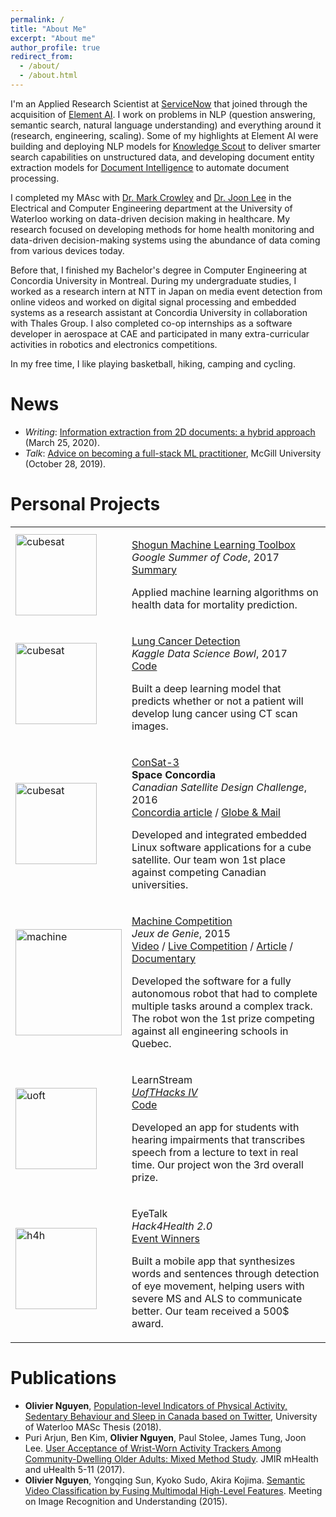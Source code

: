 ```yaml
---
permalink: /
title: "About Me"
excerpt: "About me"
author_profile: true
redirect_from: 
  - /about/
  - /about.html
---
```


I'm an Applied Research Scientist at [ServiceNow](https://www.servicenow.com/) that joined through the acquisition of [Element AI](http://elementai.com). I work on problems in NLP (question answering, semantic search, natural language understanding) and everything around it (research, engineering, scaling).
Some of my highlights at Element AI were building and deploying NLP models for [Knowledge Scout](https://www.elementai.com/products/knowledge-scout) to deliver smarter search capabilities on unstructured data, and developing document entity extraction models for [Document Intelligence](https://www.elementai.com/products/document-intelligence) to automate document processing.

I completed my MAsc with [Dr. Mark Crowley](https://markcrowley.ca/) and [Dr. Joon Lee](https://www.ucalgary.ca/future-students/graduate/supervisor/joon-lee) in the Electrical and Computer Engineering department at the University of Waterloo working on data-driven decision making in healthcare. My research focused on developing methods for home health monitoring and data-driven decision-making systems using the abundance of data coming from various devices today. 

Before that, I finished my Bachelor's degree in Computer Engineering at Concordia University in Montreal. During my undergraduate studies, I worked as a research intern at NTT in Japan on media event detection from online videos and worked on digital signal processing and embedded systems as a research assistant at Concordia University in collaboration with Thales Group. I also completed co-op internships as a software developer in aerospace at CAE and participated in many extra-curricular activities in robotics and electronics competitions.
 
In my free time, I like playing basketball, hiking, camping and cycling.



News
======

- *Writing*: [Information extraction from 2D documents: a hybrid approach](https://www.elementai.com/news/2020/information-extraction-from-2d-documents-a-hybrid-approach) (March 25, 2020).
- *Talk*: [Advice on becoming a full-stack ML practitioner](/files/mcgill-talk.pdf), McGill University (October 28, 2019).



Personal Projects
======

  <table width="100%" align="center" border="0" cellpadding="20">
    <tr>
      <td width="25%"><img src="images/shogun.png" alt="cubesat" width="130" height="130"></td>
      <td width="75%" valign="top">
        <p>
          <a href="https://shogun.ml">
            <papertitle>Shogun Machine Learning Toolbox</papertitle>
          </a>
          <br>
          <em>Google Summer of Code</em>, 2017
          <br>
          <a href="https://gist.github.com/olinguyen/510f29a2dfeeca1aa30ac9bc2b474580">Summary</a>
          <br>
          <p>
            Applied machine learning algorithms on health data for mortality prediction.
          </p>
        </p>
      </td>
    </tr>
    <tr>
      <td width="25%"><img src="images/kaggle.png" alt="cubesat" width="130" height="130"></td>
      <td width="75%" valign="top">
        <p>
          <a href="https://www.kaggle.com/c/data-science-bowl-2017">
            <papertitle>Lung Cancer Detection</papertitle>
          </a>
          <br>
          <em>Kaggle Data Science Bowl</em>, 2017
          <br>
          <a href="https://github.com/olinguyen/kaggle-lung-cancer-detection">Code</a> 
          <br>
          <p>
            Built a deep learning model that predicts whether or not a patient will develop lung cancer using CT scan images.
          </p>
        </p>
      </td>
    </tr>
    <tr>
      <td width="25%"><img src="images/cubesat.png" alt="cubesat" width="130" height="130"></td>
      <td width="75%" valign="top">
        <p>
          <a href="https://spaceconcordia.ca">
            <papertitle>ConSat-3</papertitle>
          </a>
          <br>
          <strong>Space Concordia</strong> 
          <br>
          <em>Canadian Satellite Design Challenge</em>, 2016
          <br>
          <a href="http://www.concordia.ca/cunews/main/stories/2016/06/27/stratospheric-successes-for-space-concordia-satellite-rocketry.html">Concordia article</a> / 
          <a href="https://www.theglobeandmail.com/news/national/education/university-students-design-self-healing-satellites/article17221271">Globe & Mail</a>
          <br>
          <p>
            Developed and integrated embedded Linux software applications for a cube satellite. Our team won 1st place against competing Canadian universities.
          </p>
        </p>
      </td>
    </tr>
    <tr>
      <td width="25%"><img src="images/machine.png" alt="machine" width="170" height="170"></td>
      <td width="75%" valign="top">
        <p>
          <a href="https://jeuxdegenie.qc.ca">
            <papertitle>Machine Competition</papertitle>
          </a>
          <br>
          <em>Jeux de Genie</em>, 2015
          <br>
          <a href="https://www.youtube.com/watch?v=Ur3Zk_mePiM&feature=youtu.be">Video</a> /
          <a href="https://www.youtube.com/watch?v=Yya6PEEoIAk">Live Competition</a> /
          <a href="http://www.concordia.ca/cunews/main/stories/2015/01/19/historic-finish-for-concordia-students-at-quebec-engineering-games.html">Article</a> /
          <a href="https://vimeo.com/120708618">Documentary</a>
          <br>
          <p>
            Developed the software for a fully autonomous robot that had to complete multiple tasks around a complex track. The robot won the 1st prize competing against all engineering schools in Quebec. 
          </p>
        </p>
      </td>
    </tr>
    <tr>
      <td width="25%"><img src="images/uofthacks.png" alt="uoft" width="130" height="130"></td>
      <td width="75%" valign="top">
        <p>
          <papertitle>LearnStream</papertitle>
          <br>
          <a href="https://www.hackerearth.com/challenges/hackathon/uofthacks-iv/">
          <em>UofTHacks IV</em>
          </a>
          <br>
          <a href="https://github.com/Lauraxia/HearingAid">Code</a>
          <br>
          <p>
            Developed an app for students with hearing impairments that transcribes speech from a lecture to text in real time. Our project won the 3rd overall prize.
          </p>
        </p>
      </td>
    </tr>
    <tr>
      <td width="25%"><img src="images/h4h.png" alt="h4h" width="130" height="130"></td>
      <td width="75%" valign="top">
        <p>
          <papertitle>EyeTalk</papertitle>
          <br>
          <em>Hack4Health 2.0</em>
          <br>
          <a href="https://uwaterloo.ca/hack4health/about-hack4health/hack4health-20-winners">Event Winners</a>
          <br>
          <p>
            Built a mobile app that synthesizes words and sentences through detection of eye movement, helping users with severe MS and ALS to communicate better. Our team received a 500$ award.
          </p>
        </p>
      </td>
    </tr>
  </table>


Publications
======

- **Olivier Nguyen**, [Population-level Indicators of Physical Activity, Sedentary Behaviour and Sleep in Canada based on Twitter](https://uwspace.uwaterloo.ca/handle/10012/13603), University of Waterloo MASc Thesis (2018).
- Puri Arjun, Ben Kim, **Olivier Nguyen**, Paul Stolee, James Tung, Joon Lee. [User Acceptance of Wrist-Worn Activity Trackers Among Community-Dwelling Older Adults: Mixed Method Study](https://www.ncbi.nlm.nih.gov/pmc/articles/PMC5707431/). JMIR mHealth and uHealth 5-11 (2017).
- **Olivier Nguyen**, Yongqing Sun, Kyoko Sudo, Akira Kojima. [Semantic Video Classification by Fusing Multimodal
High-Level Features](http://cvim.ipsj.or.jp/MIRU2015/index.php?id=program). Meeting on Image Recognition and Understanding (2015).
